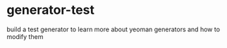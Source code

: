 generator-test
==============

build a test generator to learn more about yeoman generators and how to modify them

